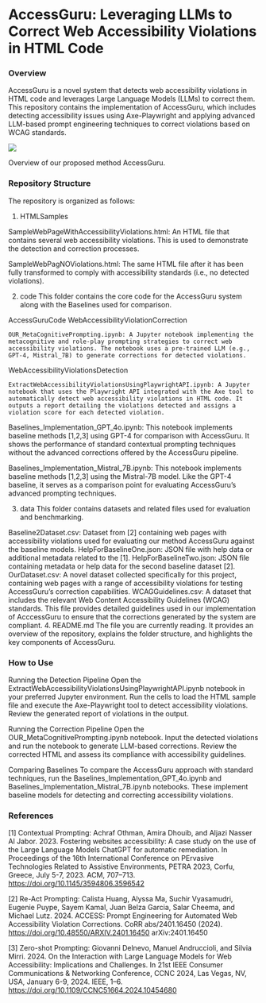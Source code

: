 # AccessGuru: Leveraging LLMs to Correct Web Accessibility Violations in HTML Code
### Overview
AccessGuru is a novel system that detects web accessibility violations in HTML code and leverages Large Language Models (LLMs) to correct them. This repository contains the implementation of AccessGuru, which includes detecting accessibility issues using Axe-Playwright and applying advanced LLM-based prompt engineering techniques to correct violations based on WCAG standards.

  <img src="[https://i.ibb.co/3MTrs6c/methodology-1.png](https://i.ibb.co/kqSYJk8/fig1.jpg)" />

Overview of our proposed method AccessGuru. 


### Repository Structure
The repository is organized as follows:

1. HTMLSamples


SampleWebPageWithAccessibilityViolations.html: An HTML file that contains several web accessibility violations. This is used to demonstrate the detection and correction processes.

SampleWebPagNOViolations.html: The same HTML file after it has been fully transformed to comply with accessibility standards (i.e., no detected violations).

2. code
This folder contains the core code for the AccessGuru system along with the Baselines used for comparison.

AccessGuruCode
  WebAccessibilityViolationCorrection

    OUR_MetaCognitivePrompting.ipynb: A Jupyter notebook implementing the metacognitive and role-play prompting strategies to correct web accessibility violations. The notebook uses a pre-trained LLM (e.g., GPT-4, Mistral_7B) to generate corrections for detected violations.

  WebAccessibilityViolationsDetection

    ExtractWebAccessibilityViolationsUsingPlaywrightAPI.ipynb: A Jupyter notebook that uses the Playwright API integrated with the Axe tool to automatically detect web accessibility violations in HTML code. It outputs a report detailing the violations detected and assigns a violation score for each detected violation.
    
Baselines_Implementation_GPT_4o.ipynb: This notebook implements baseline methods [1,2,3] using GPT-4 for comparison with AccessGuru. It shows the performance of standard contextual prompting techniques without the advanced corrections offered by the AccessGuru pipeline.

Baselines_Implementation_Mistral_7B.ipynb: This notebook implements baseline methods [1,2,3] using the Mistral-7B model. Like the GPT-4 baseline, it serves as a comparison point for evaluating AccessGuru’s advanced prompting techniques.

3. data
This folder contains datasets and related files used for evaluation and benchmarking.

Baseline2Dataset.csv: Dataset from [2] containing web pages with accessibility violations used for evaluating our method AccessGuru against the baseline models.
HelpForBaselineOne.json: JSON file with help data or additional metadata related to the [1].
HelpForBaselineTwo.json: JSON file containing metadata or help data for the second baseline dataset [2].
OurDataset.csv: A novel dataset collected specifically for this project, containing web pages with a range of accessibility violations for testing AccessGuru’s correction capabilities.
WCAGGuidelines.csv: A dataset that includes the relevant Web Content Accessibility Guidelines (WCAG) standards. This file provides detailed guidelines used in our implementation of AcccessGuru to ensure that the corrections generated by the system are compliant.
4. README.md
The file you are currently reading. It provides an overview of the repository, explains the folder structure, and highlights the key components of AccessGuru.

### How to Use
Running the Detection Pipeline
Open the ExtractWebAccessibilityViolationsUsingPlaywrightAPI.ipynb notebook in your preferred Jupyter environment.
Run the cells to load the HTML sample file and execute the Axe-Playwright tool to detect accessibility violations.
Review the generated report of violations in the output.

Running the Correction Pipeline
Open the OUR_MetaCognitivePrompting.ipynb notebook.
Input the detected violations and run the notebook to generate LLM-based corrections.
Review the corrected HTML and assess its compliance with accessibility guidelines.

Comparing Baselines
To compare the AccessGuru approach with standard techniques, run the Baselines_Implementation_GPT_4o.ipynb and Baselines_Implementation_Mistral_7B.ipynb notebooks. These implement baseline models for detecting and correcting accessibility violations.

### References

[1] Contextual Prompting: Achraf Othman, Amira Dhouib, and Aljazi Nasser Al Jabor. 2023. Fostering websites accessibility: A case study on the use of the Large Language Models ChatGPT for automatic remediation. In Proceedings of the 16th International Conference on PErvasive Technologies Related to Assistive Environments, PETRA 2023, Corfu, Greece, July 5-7, 2023. ACM, 707–713. https://doi.org/10.1145/3594806.3596542

[2] Re-Act Prompting: Calista Huang, Alyssa Ma, Suchir Vyasamudri, Eugenie Puype, Sayem Kamal, Juan Belza Garcia, Salar Cheema, and Michael Lutz. 2024. ACCESS: Prompt Engineering for Automated Web Accessibility Violation Corrections. CoRR abs/2401.16450 (2024). https://doi.org/10.48550/ARXIV.2401.16450 arXiv:2401.16450


[3] Zero-shot Prompting: Giovanni Delnevo, Manuel Andruccioli, and Silvia Mirri. 2024. On the Interaction with Large Language Models for Web Accessibility: Implications and Challenges. In 21st IEEE Consumer Communications & Networking Conference, CCNC 2024, Las Vegas, NV, USA, January 6-9, 2024. IEEE, 1–6. https://doi.org/10.1109/CCNC51664.2024.10454680
